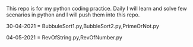 This repo is for my python coding practice.
Daily I will learn and solve few scenarios in python and I will push them into this repo.

30-04-2021 = BubbuleSort1.py,BubbleSort2.py,PrimeOrNot.py

04-05-2021 = RevOfString.py,RevOfNumber.py

